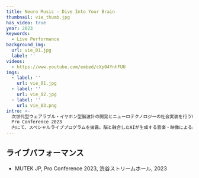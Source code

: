 ```yaml
---
title: Neuro Music - Dive Into Your Brain
thumbnail: vie_thumb.jpg
has_video: true
year: 2023
keywords:
  - Live Performance
background_img:
  url: vie_01.jpg
  label: ''
videos:
  - https://www.youtube.com/embed/cXp04YnhFUU
imgs:
  - label: ''
    url: vie_01.jpg
  - label: ''
    url: vie_02.jpg
  - label: ''
    url: vie_03.png
intro: >-
  次世代型ウェアラブル・イヤホン型脳波計の開発とニューロテクノロジーの社会実装を行うVIE株式会社プロデュースにより、12月10日（日）に渋谷ストリームホールで行われたMUTEK.JP
  Pro Conference 2023
  内にて、スペシャルライブプログラムを披露。脳と融合したAIが生成する音楽・映像による未来のアートを体験する、藤井進也＋脇田玲によるオーディオビジュアルライブを行いました。
---
```




## ライブパフォーマンス

- MUTEK JP, Pro Conference 2023, 渋谷ストリームホール, 2023
